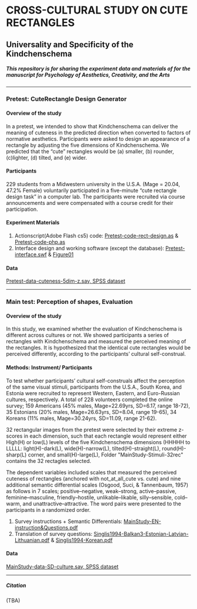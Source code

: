# CROSS-CULTURAL STUDY ON CUTE RECTANGLES
## Universality and Specificity of the Kindchenschema

##### This repository is for sharing the experiment data and materials of for the manuscript for Psychology of Aesthetics, Creativity, and the Arts

---

### Pretest: CuteRectangle Design Generator

#### Overview of the study

In a pretest, we intended to show that Kindchenschema can deliver the meaning of cuteness in the predicted direction when converted to factors of normative aesthetics. Participants were asked to design an appearance of a rectangle by adjusting the five dimensions of Kindchenschema. We predicted that the “cute” rectangles would be (a) smaller, (b) rounder, (c)lighter, (d) tilted, and (e) wider.

#### Participants

229 students from a Midwestern university in the U.S.A. (Mage = 20.04, 47.2% Female) voluntarily participated in a five-minute “cute rectangle design task” in a computer lab. The participants were recruited via course announcements and were compensated with a course credit for their participation. 

#### Experiment Materials

1. Actionscript(Adobe Flash cs5) code: [Pretest-code-rect-design.as](./Pretest-code-rect-design.as) & [Pretest-code-php.as](./Pretest-code-php.as)
2. Interface design and working software (except the database): [Pretest-interface.swf](./Pretest-interface.swf) & [Figure01](./pretest-Figure01-1400.jpg)

#### Data

[Pretest-data-cuteness-5dim-z.sav, SPSS dataset](./Pretest-data-cuteness-5dim-z.sav)

----
### Main test: Perception of shapes, Evaluation

#### Overview of the study

In this study, we examined whether the evaluation of Kindchenschema is different across cultures or not. We showed participants a series of rectangles with Kindchenschema and measured the perceived meaning of the rectangles. It is hypothesized that the identical cute rectangles would be perceived differently, according to the participants’ cultural self-construal.  

#### Methods: Instrument/ Participants

To test whether participants’ cultural self-construals affect the perception of the same visual stimuli, participants from the U.S.A., South Korea, and Estonia were recruited to represent Western, Eastern, and Euro-Russian cultures, respectively. A total of 228 volunteers completed the online survey; 159 Americans (45% males, Mage=22.69yrs, SD=6.17, range 18-72), 35 Estonians (20% males, Mage=26.63yrs, SD=8.04, range 19-65), 34 Koreans (11% males, Mage=30.24yrs, SD=11.09, range 21-62). 

32 rectangular images from the pretest were selected by their extreme z-scores in each dimension, such that each rectangle would represent either High(H) or low(L) levels of the five Kindchenschema dimensions (HHHHH to LLLLL: light(H)-dark(L), wide(H)-narrow(L), tilted(H)-straight(L), round(H)-sharp(L) corner, and small(H)-large(L), Folder "MainStudy-Stimuli-32rec" contains the 32 rectagles selected.

The dependent variables included scales that measured the perceived cuteness of rectangles (anchored with not_at_all_cute vs. cute) and nine additional semantic differential scales (Osgood, Suci, & Tannenbaum, 1957) as follows in 7 scales; positive–negative, weak–strong, active–passive, feminine–masculine, friendly–hostile, unlikable–likable, silly–sensible, cold–warm, and unattractive–attractive. The word pairs were presented to the participants in a randomized order. 

1. Survey instructions + Semantic Differentials: [MainStudy-EN-instruction&Questions.pdf](./MainStudy-EN-Instruction&Quesitons.pdf)
2. Translation of survey questions: [Singlis1994-Balkan3-Estonian-Latvian-Lithuanian.pdf](./Singlis1994-Balkan3-Estonian-Latvian-Lithuanian.pdf) & [Singlis1994-Korean.pdf](./Singlis1994-Korean.pdf)

#### Data

[MainStudy-data-SD-culture.sav, SPSS dataset](./MainStudy-data-SD-culture.sav)

---

##### Citation 
(TBA)
